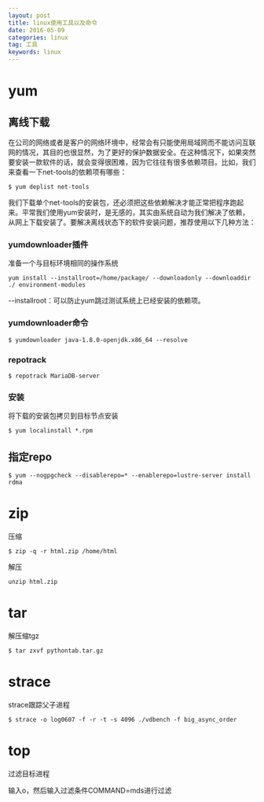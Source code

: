 ```yaml
---
layout: post
title: linux使用工具以及命令
date: 2016-05-09
categories: linux
tag: 工具
keywords: linux
---
```



# yum

## 离线下载

在公司的网络或者是客户的网络环境中，经常会有只能使用局域网而不能访问互联网的情况，其目的也很显然，为了更好的保护数据安全。在这种情况下，如果突然要安装一款软件的话，就会变得很困难，因为它往往有很多依赖项目。比如，我们来查看一下net-tools的依赖项有哪些：

```shell
$ yum deplist net-tools
```

我们下载单个net-tools的安装包，还必须把这些依赖解决才能正常把程序跑起来。平常我们使用yum安装时，是无感的，其实由系统自动为我们解决了依赖，从网上下载安装了。要解决离线状态下的软件安装问题，推荐使用以下几种方法：

### yumdownloader插件

准备一个与目标环境相同的操作系统

```shell
yum install --installroot=/home/package/ --downloadonly --downloaddir ./ environment-modules
```

--installroot：可以防止yum跳过测试系统上已经安装的依赖项。



### yumdownloader命令

```shell
$ yumdownloader java-1.8.0-openjdk.x86_64 --resolve
```



### repotrack

```shell
$ repotrack MariaDB-server
```



### 安装

将下载的安装包拷贝到目标节点安装

```shell
$ yum localinstall *.rpm
```



## 指定repo

```shell
$ yum --nogpgcheck --disablerepo=* --enablerepo=lustre-server install rdma
```





# zip

压缩

```shell
$ zip -q -r html.zip /home/html
```

解压

```shell
unzip html.zip
```



# tar

解压缩tgz

```shell
$ tar zxvf pythontab.tar.gz
```



# strace

strace跟踪父子进程

```shell
$ strace -o log0607 -f -r -t -s 4096 ./vdbench -f big_async_order
```

# top

过滤目标进程

输入o，然后输入过滤条件COMMAND=mds进行过滤
